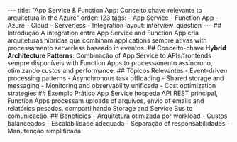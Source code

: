 --- title: "App Service & Function App: Conceito chave relevante to arquitetura in the Azure" order: 123 tags: - App Service - Function App - Azure - Cloud - Serverless - Integration layout: interview_question --- ## Introdução A integration entre App Service and Function App cria arquiteturas híbridas que combinam applications sempre ativas with processamento serverless baseado in eventos. ## Conceito-chave **Hybrid Architecture Patterns**: Combinação of App Service to APIs/frontends sempre disponíveis with Function Apps to processamento assíncrono, otimizando custos and performance. ## Tópicos Relevantes - Event-driven processing patterns - Asynchronous task offloading - Shared storage and messaging - Monitoring and observability unificada - Cost optimization strategies ## Exemplo Prático App Service hospeda API REST principal, Function Apps processam uploads of arquivos, envio of emails and relatórios pesados, compartilhando Storage and Service Bus to comunicação. ## Benefícios - Arquitetura otimizada por workload - Custos balanceados - Escalabilidade adequada - Separação of responsabilidades - Manutenção simplificada